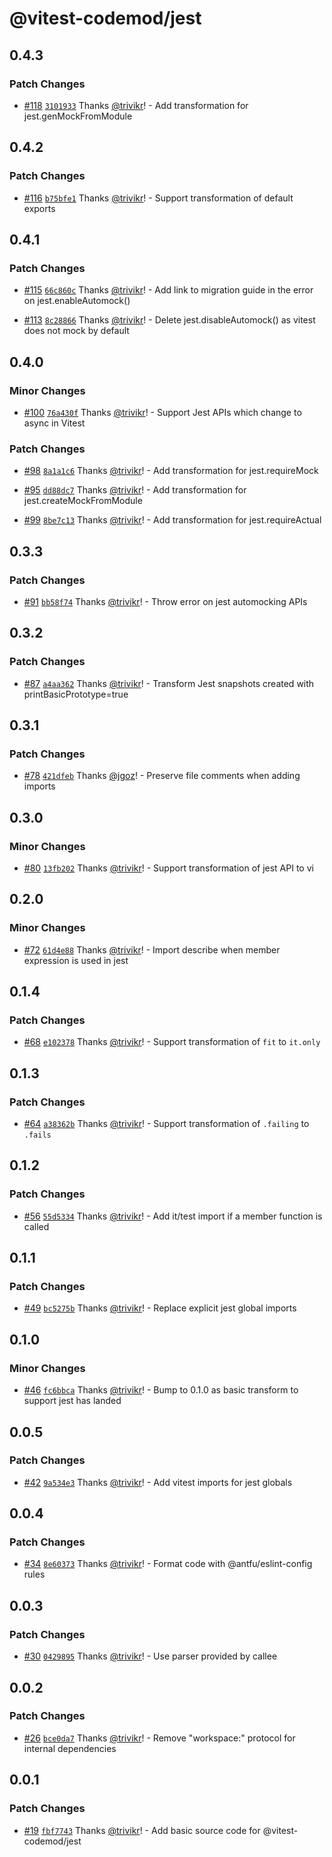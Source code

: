 # @vitest-codemod/jest

## 0.4.3

### Patch Changes

- [#118](https://github.com/trivikr/vitest-codemod/pull/118) [`3101933`](https://github.com/trivikr/vitest-codemod/commit/3101933710c43f14029dd5878bb453c8057c639b) Thanks [@trivikr](https://github.com/trivikr)! - Add transformation for jest.genMockFromModule

## 0.4.2

### Patch Changes

- [#116](https://github.com/trivikr/vitest-codemod/pull/116) [`b75bfe1`](https://github.com/trivikr/vitest-codemod/commit/b75bfe19722e4b4f2d8ba683caac1e380443daa8) Thanks [@trivikr](https://github.com/trivikr)! - Support transformation of default exports

## 0.4.1

### Patch Changes

- [#115](https://github.com/trivikr/vitest-codemod/pull/115) [`66c860c`](https://github.com/trivikr/vitest-codemod/commit/66c860cd02582f3fe33087a7aec963cc135f53ae) Thanks [@trivikr](https://github.com/trivikr)! - Add link to migration guide in the error on jest.enableAutomock()

- [#113](https://github.com/trivikr/vitest-codemod/pull/113) [`8c28866`](https://github.com/trivikr/vitest-codemod/commit/8c28866f877daa9c4aa9b06ef4c2a071bc22ada4) Thanks [@trivikr](https://github.com/trivikr)! - Delete jest.disableAutomock() as vitest does not mock by default

## 0.4.0

### Minor Changes

- [#100](https://github.com/trivikr/vitest-codemod/pull/100) [`76a430f`](https://github.com/trivikr/vitest-codemod/commit/76a430f2d001e161e8b4b8f4109e6c13eaeb96ab) Thanks [@trivikr](https://github.com/trivikr)! - Support Jest APIs which change to async in Vitest

### Patch Changes

- [#98](https://github.com/trivikr/vitest-codemod/pull/98) [`8a1a1c6`](https://github.com/trivikr/vitest-codemod/commit/8a1a1c6dde6459ffa531363d5903b84af17ec253) Thanks [@trivikr](https://github.com/trivikr)! - Add transformation for jest.requireMock

- [#95](https://github.com/trivikr/vitest-codemod/pull/95) [`dd88dc7`](https://github.com/trivikr/vitest-codemod/commit/dd88dc78f40b5854429cc439569a8f69220bd8ae) Thanks [@trivikr](https://github.com/trivikr)! - Add transformation for jest.createMockFromModule

- [#99](https://github.com/trivikr/vitest-codemod/pull/99) [`8be7c13`](https://github.com/trivikr/vitest-codemod/commit/8be7c130950e821abed73810acc2c216674bb80d) Thanks [@trivikr](https://github.com/trivikr)! - Add transformation for jest.requireActual

## 0.3.3

### Patch Changes

- [#91](https://github.com/trivikr/vitest-codemod/pull/91) [`bb58f74`](https://github.com/trivikr/vitest-codemod/commit/bb58f7452e2d641cc2a4b2c39128fff43b66e2c2) Thanks [@trivikr](https://github.com/trivikr)! - Throw error on jest automocking APIs

## 0.3.2

### Patch Changes

- [#87](https://github.com/trivikr/vitest-codemod/pull/87) [`a4aa362`](https://github.com/trivikr/vitest-codemod/commit/a4aa362744ce81b28de8bad37cc86223d2ea7240) Thanks [@trivikr](https://github.com/trivikr)! - Transform Jest snapshots created with printBasicPrototype=true

## 0.3.1

### Patch Changes

- [#78](https://github.com/trivikr/vitest-codemod/pull/78) [`421dfeb`](https://github.com/trivikr/vitest-codemod/commit/421dfeb7982e1250dd41c9904503ff760d552581) Thanks [@jgoz](https://github.com/jgoz)! - Preserve file comments when adding imports

## 0.3.0

### Minor Changes

- [#80](https://github.com/trivikr/vitest-codemod/pull/80) [`13fb202`](https://github.com/trivikr/vitest-codemod/commit/13fb2021003c31d31ae104bab5b5f4c0da5762ae) Thanks [@trivikr](https://github.com/trivikr)! - Support transformation of jest API to vi

## 0.2.0

### Minor Changes

- [#72](https://github.com/trivikr/vitest-codemod/pull/72) [`61d4e88`](https://github.com/trivikr/vitest-codemod/commit/61d4e88847b69ea91085da635ea198b35a9eeed1) Thanks [@trivikr](https://github.com/trivikr)! - Import describe when member expression is used in jest

## 0.1.4

### Patch Changes

- [#68](https://github.com/trivikr/vitest-codemod/pull/68) [`e102378`](https://github.com/trivikr/vitest-codemod/commit/e102378f8c677d07f838dad5e09b4a55a4617b30) Thanks [@trivikr](https://github.com/trivikr)! - Support transformation of `fit` to `it.only`

## 0.1.3

### Patch Changes

- [#64](https://github.com/trivikr/vitest-codemod/pull/64) [`a38362b`](https://github.com/trivikr/vitest-codemod/commit/a38362b99ae58ce94d05655884a36086f7ddf342) Thanks [@trivikr](https://github.com/trivikr)! - Support transformation of `.failing` to `.fails`

## 0.1.2

### Patch Changes

- [#56](https://github.com/trivikr/vitest-codemod/pull/56) [`55d5334`](https://github.com/trivikr/vitest-codemod/commit/55d5334fd57703a5d5272ea19c3dfce78fa478d2) Thanks [@trivikr](https://github.com/trivikr)! - Add it/test import if a member function is called

## 0.1.1

### Patch Changes

- [#49](https://github.com/trivikr/vitest-codemod/pull/49) [`bc5275b`](https://github.com/trivikr/vitest-codemod/commit/bc5275b75421213251c022d623a08ab8329b09cd) Thanks [@trivikr](https://github.com/trivikr)! - Replace explicit jest global imports

## 0.1.0

### Minor Changes

- [#46](https://github.com/trivikr/vitest-codemod/pull/46) [`fc6bbca`](https://github.com/trivikr/vitest-codemod/commit/fc6bbca36632890c09e4f0d4167d152153a1366d) Thanks [@trivikr](https://github.com/trivikr)! - Bump to 0.1.0 as basic transform to support jest has landed

## 0.0.5

### Patch Changes

- [#42](https://github.com/trivikr/vitest-codemod/pull/42) [`9a534e3`](https://github.com/trivikr/vitest-codemod/commit/9a534e3bfc0491886cb752b46e769ea9970af272) Thanks [@trivikr](https://github.com/trivikr)! - Add vitest imports for jest globals

## 0.0.4

### Patch Changes

- [#34](https://github.com/trivikr/vitest-codemod/pull/34) [`8e60373`](https://github.com/trivikr/vitest-codemod/commit/8e60373e71a0530b86f73e18a171d249fea76ed7) Thanks [@trivikr](https://github.com/trivikr)! - Format code with @antfu/eslint-config rules

## 0.0.3

### Patch Changes

- [#30](https://github.com/trivikr/vitest-codemod/pull/30) [`0429895`](https://github.com/trivikr/vitest-codemod/commit/0429895d54d044e1e8f085fb9c5150d635c1f7f2) Thanks [@trivikr](https://github.com/trivikr)! - Use parser provided by callee

## 0.0.2

### Patch Changes

- [#26](https://github.com/trivikr/vitest-codemod/pull/26) [`bce0da7`](https://github.com/trivikr/vitest-codemod/commit/bce0da7221212bd13312b065a192d14a29ec40c4) Thanks [@trivikr](https://github.com/trivikr)! - Remove "workspace:" protocol for internal dependencies

## 0.0.1

### Patch Changes

- [#19](https://github.com/trivikr/vitest-codemod/pull/19) [`fbf7743`](https://github.com/trivikr/vitest-codemod/commit/fbf7743d28b070c8b570d80457cfaf68ebbae432) Thanks [@trivikr](https://github.com/trivikr)! - Add basic source code for @vitest-codemod/jest
